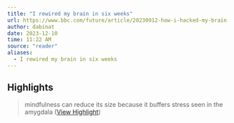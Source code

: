 ```yaml
---
title: "I rewired my brain in six weeks"
url: https://www.bbc.com/future/article/20230912-how-i-hacked-my-brain
author: dabinat
date: 2023-12-10
time: 11:22 AM
source: "reader"
aliases:
  - I rewired my brain in six weeks
---
```

## Highlights
> mindfulness can reduce its size because it buffers stress seen in the amygdala ([View Highlight](https://read.readwise.io/read/01hap54y9p71zhspq7spd4r0bk))

